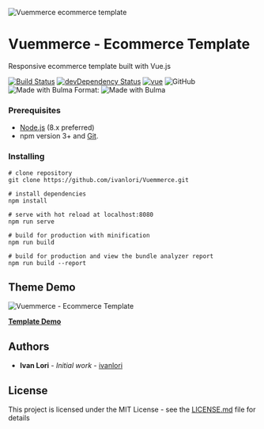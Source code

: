 ![Vuemmerce ecommerce template](http://svilpress.altervista.org/vuemmerce.jpg)

# Vuemmerce - Ecommerce Template

Responsive ecommerce template built with Vue.js

[![Build Status](https://travis-ci.org/ivanlori/Vuemmerce.svg)](https://travis-ci.org/ivanlori/Vuemmerce)
[![devDependency Status](https://david-dm.org/ivanlori/Vuemmerce/dev-status.svg)](https://david-dm.org/ivanlori/Vuemmerce#info=devDependencies)
[![vue](https://img.shields.io/badge/vue-2.5.17-brightgreen.svg)](https://github.com/vuejs/vue)
![GitHub](https://img.shields.io/github/license/mashape/apistatus.svg)
![Made with Bulma](http://svilpress.altervista.org/made-with-bulma.png)
Format: ![Made with Bulma](https://bulma.io/)

### Prerequisites

- [Node.js](https://nodejs.org/en/) (8.x preferred)
- npm version 3+ and [Git](https://git-scm.com/).

### Installing

```
# clone repository
git clone https://github.com/ivanlori/Vuemmerce.git

# install dependencies
npm install

# serve with hot reload at localhost:8080
npm run serve

# build for production with minification
npm run build

# build for production and view the bundle analyzer report
npm run build --report
```
## Theme Demo
![Vuemmerce - Ecommerce Template](http://svilpress.altervista.org/screen.png 
"Vuemmerce - Ecommerce Browser Preview")

**[Template Demo](http://svilpress.altervista.org/)**

## Authors

* **Ivan Lori** - *Initial work* - [ivanlori](https://github.com/ivanlori)

## License

This project is licensed under the MIT License - see the [LICENSE.md](LICENSE.md) file for details

